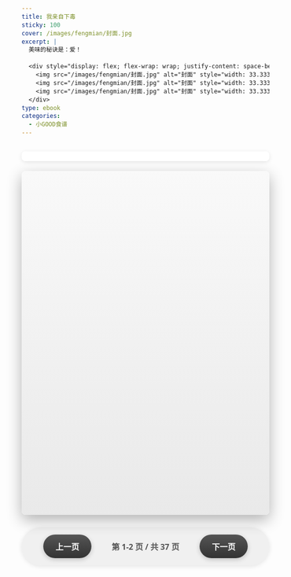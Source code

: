 ```yaml
---
title: 我亲自下毒
sticky: 100
cover: /images/fengmian/封面.jpg
excerpt: |
  美味的秘诀是：爱！

  <div style="display: flex; flex-wrap: wrap; justify-content: space-between; gap: 0;">
    <img src="/images/fengmian/封面.jpg" alt="封面" style="width: 33.333%;">
    <img src="/images/fengmian/封面.jpg" alt="封面" style="width: 33.333%;">
    <img src="/images/fengmian/封面.jpg" alt="封面" style="width: 33.333%;">
  </div>
type: ebook
categories:
  - 小GOOD食谱
---
```


<style>
.ebook-container {
  width: 100%;
  max-width: 1200px;
  margin: 30px auto;
  position: relative;
  user-select: none;
  font-family: 'Microsoft YaHei', 'Segoe UI', sans-serif;
}

.ebook-viewer {
  display: flex;
  justify-content: center;
  background: linear-gradient(to bottom, #f9f9f9, #e9e9e9);
  box-shadow: 0 10px 30px rgba(0,0,0,0.3);
  border-radius: 8px;
  overflow: hidden;
  position: relative;
  height: 700px;
  perspective: 1500px;
}

.ebook-page {
  width: 50%;
  height: 100%;
  background: #fff;
  padding: 0;
  box-sizing: border-box;
  display: flex;
  flex-direction: column;
  justify-content: center;
  align-items: center;
  position: relative;
  transition: transform 0.3s ease;
  box-shadow: inset 0 0 30px rgba(0,0,0,0.05);
  overflow: hidden;
}

.ebook-page.left {
  border-right: 1px solid #ddd;
  box-shadow: inset -7px 0 30px -7px rgba(0,0,0,0.1);
}

.ebook-page.right {
  box-shadow: inset 7px 0 30px -7px rgba(0,0,0,0.1);
}

.ebook-page img {
  max-width: 100%;
  max-height: 100%;
  object-fit: contain;
  display: block;
  margin: 0;
  transition: transform 0.3s ease;
}

.ebook-page .img-container {
  width: 100%;
  height: 100%;
  display: flex;
  justify-content: center;
  align-items: center;
  position: relative;
  overflow: hidden;
}

.ebook-page .zoom-controls {
  position: absolute;
  bottom: 50px;
  right: 20px;
  display: flex;
  flex-direction: column;
  background: rgba(255,255,255,0.7);
  border-radius: 20px;
  padding: 5px;
  box-shadow: 0 2px 5px rgba(0,0,0,0.2);
  z-index: 20;
}

.ebook-page .zoom-btn {
  width: 30px;
  height: 30px;
  border: none;
  background: rgba(0,0,0,0.6);
  color: white;
  font-size: 18px;
  border-radius: 50%;
  margin: 3px;
  cursor: pointer;
  display: flex;
  justify-content: center;
  align-items: center;
  transition: all 0.2s ease;
}

.ebook-page .zoom-btn:hover {
  background: rgba(0,0,0,0.8);
  transform: scale(1.1);
}

.ebook-page .zoom-btn:active {
  transform: scale(0.95);
}

.ebook-page .reset-btn {
  font-size: 12px;
  width: 40px;
  height: 20px;
  border-radius: 10px;
}

.ebook-page img:hover {
  transform: scale(1.02);
}

.ebook-title {
  margin-top: 20px;
  font-size: 28px;
  color: #333;
  text-align: center;
  font-weight: bold;
  text-shadow: 1px 1px 2px rgba(0,0,0,0.1);
}

.ebook-controls {
  display: flex;
  justify-content: center;
  align-items: center;
  margin: 25px 0;
  background: rgba(0,0,0,0.05);
  padding: 15px;
  border-radius: 50px;
  box-shadow: 0 2px 10px rgba(0,0,0,0.1);
}

.ebook-controls button {
  padding: 12px 25px;
  margin: 0 15px;
  background: linear-gradient(to bottom, #555, #333);
  color: white;
  border: none;
  border-radius: 50px;
  cursor: pointer;
  font-size: 16px;
  font-weight: bold;
  transition: all 0.3s ease;
  box-shadow: 0 3px 10px rgba(0,0,0,0.2);
}

.ebook-controls button:hover {
  background: linear-gradient(to bottom, #666, #444);
  transform: translateY(-2px);
  box-shadow: 0 5px 15px rgba(0,0,0,0.3);
}

.ebook-controls button:active {
  transform: translateY(1px);
  box-shadow: 0 2px 5px rgba(0,0,0,0.2);
}

.ebook-controls button:disabled {
  background: #999;
  cursor: not-allowed;
  transform: none;
  box-shadow: none;
}

#page-info {
  font-size: 16px;
  color: #555;
  font-weight: bold;
  padding: 0 20px;
  min-width: 150px;
  text-align: center;
}

.page-turner {
  position: absolute;
  top: 0;
  height: 100%;
  width: 50%;
  cursor: pointer;
  z-index: 10;
  transition: background-color 0.3s ease;
}

.page-turner.left {
  left: 0;
}

.page-turner.right {
  right: 0;
}

.page-turner:hover {
  background-color: rgba(0,0,0,0.02);
}

.page-turner.left:hover::after {
  content: "◄";
  position: absolute;
  left: 20px;
  top: 50%;
  transform: translateY(-50%);
  color: rgba(0,0,0,0.2);
  font-size: 30px;
}

.page-turner.right:hover::after {
  content: "►";
  position: absolute;
  right: 20px;
  top: 50%;
  transform: translateY(-50%);
  color: rgba(0,0,0,0.2);
  font-size: 30px;
}

.page-number {
  position: absolute;
  bottom: 15px;
  font-size: 14px;
  color: #999;
  background: rgba(255,255,255,0.7);
  padding: 3px 10px;
  border-radius: 15px;
  box-shadow: 0 1px 3px rgba(0,0,0,0.1);
}

.left .page-number {
  right: 20px;
}

.right .page-number {
  left: 20px;
}

.cover-page {
  width: 100%;
  background: linear-gradient(135deg, #f5f5f5, #fff);
  text-align: center;
  box-shadow: 0 0 50px rgba(0,0,0,0.1) inset;
}

.cover-page .img-container {
  width: 100%;
  height: 90%;
  display: flex;
  justify-content: center;
  align-items: center;
  margin-bottom: 0;
  overflow: hidden;
}

.cover-page img {
  max-width: 95%;
  max-height: 95%;
  margin-bottom: 0;
  border-radius: 5px;
  box-shadow: 0 10px 30px rgba(0,0,0,0.2);
  object-fit: contain;
  transform: scale(1.1);
  transition: transform 0.5s ease;
}

.cover-page img:hover {
  transform: scale(1.15);
}

.cover-page .ebook-title {
  font-size: 36px;
  margin-top: 20px;
  color: #222;
  text-shadow: 1px 1px 3px rgba(0,0,0,0.1);
}

.backcover-page {
  width: 100%;
  background: linear-gradient(135deg, #f5f5f5, #fff);
  text-align: center;
  box-shadow: 0 0 50px rgba(0,0,0,0.1) inset;
}

.backcover-page .img-container {
  width: 100%;
  height: 90%;
  display: flex;
  justify-content: center;
  align-items: center;
  margin-bottom: 0;
  overflow: hidden;
}

.backcover-page img {
  max-width: 95%;
  max-height: 95%;
  margin-bottom: 0;
  border-radius: 5px;
  box-shadow: 0 10px 30px rgba(0,0,0,0.2);
  object-fit: contain;
  transform: scale(1.1);
  transition: transform 0.5s ease;
}

.backcover-page img:hover {
  transform: scale(1.15);
}

.backcover-page .ebook-title {
  font-size: 36px;
  margin-top: 20px;
  color: #222;
  text-shadow: 1px 1px 3px rgba(0,0,0,0.1);
}

.hidden {
  display: none;
}

.page-tag {
  position: absolute;
  top: 15px;
  left: 15px;
  background-color: rgba(255, 255, 255, 0.8);
  color: #FFB800;
  font-weight: bold;
  padding: 5px 12px;
  border-radius: 15px;
  font-size: 16px;
  box-shadow: 0 2px 5px rgba(0,0,0,0.2);
  z-index: 5;
  cursor: pointer;
  transition: all 0.3s ease;
}

.page-tag:hover {
  transform: translateY(-2px);
  box-shadow: 0 4px 8px rgba(0,0,0,0.3);
  background-color: rgba(255, 255, 255, 0.95);
}

.tags-container {
  display: flex;
  flex-wrap: wrap;
  justify-content: center;
  gap: 10px;
  margin: 0 auto 20px;
  max-width: 1000px;
  padding: 10px;
  background: rgba(255, 255, 255, 0.95);
  border-radius: 8px;
  box-shadow: 0 2px 8px rgba(0,0,0,0.1);
}

.tag-item {
  color: #FFB800;
  font-weight: bold;
  background-color: rgba(255, 255, 255, 0.8);
  padding: 5px 12px;
  border-radius: 15px;
  font-size: 14px;
  box-shadow: 0 2px 5px rgba(0,0,0,0.1);
  cursor: pointer;
  transition: all 0.3s ease;
  border: 1px solid rgba(255, 184, 0, 0.3);
}

.tag-item:hover {
  transform: translateY(-2px);
  box-shadow: 0 4px 8px rgba(0,0,0,0.2);
  background-color: rgba(255, 255, 255, 0.95);
  border-color: #FFB800;
}

.hits-info {
  text-align: center;
  color: #999;
  font-size: 12px;
  margin-bottom: 15px;
}

.category {
  color: #FFB800;
}

@media (max-width: 768px) {
  .ebook-viewer {
    height: 500px;
  }
  
  .ebook-page img {
    max-width: 90%;
  }
  
  .ebook-controls button {
    padding: 10px 15px;
    font-size: 14px;
  }
}
</style>

<div class="ebook-container">
  <div class="tags-container" id="tags-container">
    <!-- 标签将通过JavaScript动态添加 -->
  </div>
  
  <div class="ebook-viewer" id="ebook-viewer">
    <!-- 页面将通过JavaScript动态添加 -->
  </div>
  
  <div class="ebook-controls">
    <button id="prev-btn">上一页</button>
    <span id="page-info">第 1-2 页 / 共 37 页</span>
    <button id="next-btn">下一页</button>
  </div>
  

</div>

<script>
document.addEventListener('DOMContentLoaded', function() {
  // 页面数据
  const pages = [
    { type: 'cover', content: '<div class="img-container"><img src="/images/shipu/1.jpg" alt="封面" style="transform: scale(1.2); transition: transform 0.5s ease;"></div><h2 class="ebook-title">小GOOD私厨</h2>' },
    { type: 'image', content: '<div class="img-container"><img src="/images/shipu/2.jpg" alt="食谱2"></div>' },
    { type: 'image', content: '<div class="img-container"><img src="/images/shipu/3.jpg" alt="食谱3"><div class="page-tag">早点</div></div>' },
    { type: 'image', content: '<div class="img-container"><img src="/images/shipu/4.jpg" alt="食谱4"></div>' },
    { type: 'image', content: '<div class="img-container"><img src="/images/shipu/5.jpg" alt="食谱5"></div>' },
    { type: 'image', content: '<div class="img-container"><img src="/images/shipu/6.jpg" alt="食谱6"></div>' },
    { type: 'image', content: '<div class="img-container"><img src="/images/shipu/7.jpg" alt="食谱7"></div>' },
    { type: 'image', content: '<div class="img-container"><img src="/images/shipu/8.jpg" alt="食谱8"><div class="page-tag">凉菜</div></div>' },
    { type: 'image', content: '<div class="img-container"><img src="/images/shipu/9.jpg" alt="食谱9"></div>' },
    { type: 'image', content: '<div class="img-container"><img src="/images/shipu/10.jpg" alt="食谱10"></div>' },
    { type: 'image', content: '<div class="img-container"><img src="/images/shipu/11.jpg" alt="食谱11"></div>' },
    { type: 'image', content: '<div class="img-container"><img src="/images/shipu/12.jpg" alt="食谱12"></div>' },
    { type: 'image', content: '<div class="img-container"><img src="/images/shipu/13.jpg" alt="食谱13"><div class="page-tag">海鲜</div></div>' },
    { type: 'image', content: '<div class="img-container"><img src="/images/shipu/14.jpg" alt="食谱14"></div>' },
    { type: 'image', content: '<div class="img-container"><img src="/images/shipu/15.jpg" alt="食谱15"><div class="page-tag">小炒</div></div>' },
    { type: 'image', content: '<div class="img-container"><img src="/images/shipu/16.jpg" alt="食谱16"></div>' },
    { type: 'image', content: '<div class="img-container"><img src="/images/shipu/17.jpg" alt="食谱17"></div>' },
    { type: 'image', content: '<div class="img-container"><img src="/images/shipu/18.jpg" alt="食谱18"><div class="page-tag">蔬菜</div></div>' },
    { type: 'image', content: '<div class="img-container"><img src="/images/shipu/19.jpg" alt="食谱19"></div>' },
    { type: 'image', content: '<div class="img-container"><img src="/images/shipu/20.jpg" alt="食谱20"></div>' },
    { type: 'image', content: '<div class="img-container"><img src="/images/shipu/21.jpg" alt="食谱21"><div class="page-tag">小孩の最爱</div></div>' },
    { type: 'image', content: '<div class="img-container"><img src="/images/shipu/22.jpg" alt="食谱22"></div>' },
    { type: 'image', content: '<div class="img-container"><img src="/images/shipu/23.jpg" alt="食谱23"><div class="page-tag">汤品</div></div>' },
    { type: 'image', content: '<div class="img-container"><img src="/images/shipu/24.jpg" alt="食谱24"></div>' },
    { type: 'image', content: '<div class="img-container"><img src="/images/shipu/25.jpg" alt="食谱25"><div class="page-tag">夜宵搭档</div></div>' },
    { type: 'image', content: '<div class="img-container"><img src="/images/shipu/26.jpg" alt="食谱26"></div>' },
    { type: 'image', content: '<div class="img-container"><img src="/images/shipu/27.jpg" alt="食谱27"></div>' },
    { type: 'image', content: '<div class="img-container"><img src="/images/shipu/28.jpg" alt="食谱28"></div>' },
    { type: 'image', content: '<div class="img-container"><img src="/images/shipu/29.jpg" alt="食谱29"><div class="page-tag">主食</div></div>' },
    { type: 'image', content: '<div class="img-container"><img src="/images/shipu/30.jpg" alt="食谱30"></div>' },
    { type: 'image', content: '<div class="img-container"><img src="/images/shipu/31.jpg" alt="食谱31"><div class="page-tag">特调</div></div>' },
    { type: 'image', content: '<div class="img-container"><img src="/images/shipu/32.jpg" alt="食谱32"></div>' },
    { type: 'image', content: '<div class="img-container"><img src="/images/shipu/33.jpg" alt="食谱33"></div>' },
    { type: 'image', content: '<div class="img-container"><img src="/images/shipu/34.jpg" alt="食谱34"></div>' },
    { type: 'image', content: '<div class="img-container"><img src="/images/shipu/35.jpg" alt="食谱35"></div>' },
    { type: 'backcover', content: '<div class="img-container"><img src="/images/shipu/36.jpg" alt="底面" style="transform: scale(1.2); transition: transform 0.5s ease;"></div>' }
  ];
  
  const viewer = document.getElementById('ebook-viewer');
  const prevBtn = document.getElementById('prev-btn');
  const nextBtn = document.getElementById('next-btn');
  const pageInfo = document.getElementById('page-info');
  
  let currentSpread = 0; // 当前展开的页面索引（左页的索引）
  const totalPages = pages.length;
  
  // 添加跳转功能
  function setupTagJumps() {
    const tagMap = {
      '早点': 2,
      '凉菜': 7,
      '海鲜': 12,
      '小炒': 14,
      '蔬菜': 17,
      '小孩の最爱': 20,
      '汤品': 22,
      '夜宵搭档': 24,
      '主食': 28,
      '甜点&饮料': 30,
      '成人特调(特大误)': 32
    };
    
    // 添加底部标签
    const tagsContainer = document.getElementById('tags-container');
    
    // 添加标签项
    for (const [tag, pageNum] of Object.entries(tagMap)) {
      const tagItem = document.createElement('div');
      tagItem.textContent = tag;
      tagItem.className = 'tag-item';
      
      tagItem.addEventListener('click', function() {
        // 计算要跳转到的spread索引
        const targetSpread = Math.ceil(pageNum / 2);
        currentSpread = targetSpread;
        renderSpread(currentSpread);
        
        // 滚动到查看器位置
        viewer.scrollIntoView({ behavior: 'smooth' });
      });
      
      tagsContainer.appendChild(tagItem);
    }
    
    // 点击页面标签时跳转
    document.querySelectorAll('.page-tag').forEach(tag => {
      tag.addEventListener('click', function() {
        const tagText = this.textContent;
        if (tagMap[tagText]) {
          const targetSpread = Math.ceil(tagMap[tagText] / 2);
          currentSpread = targetSpread;
          renderSpread(currentSpread);
        }
      });
    });
  }
  
  // 初始化电子书
  function initEbook() {
    // 添加点击区域用于翻页
    const leftTurner = document.createElement('div');
    leftTurner.className = 'page-turner left';
    leftTurner.addEventListener('click', prevPage);
    
    const rightTurner = document.createElement('div');
    rightTurner.className = 'page-turner right';
    rightTurner.addEventListener('click', nextPage);
    
    viewer.appendChild(leftTurner);
    viewer.appendChild(rightTurner);
    
    // 显示第一个跨页
    renderSpread(currentSpread);
    
    // 设置标签跳转
    setupTagJumps();
    
    // 按钮事件
    prevBtn.addEventListener('click', prevPage);
    nextBtn.addEventListener('click', nextPage);
    
    // 键盘事件
    document.addEventListener('keydown', function(e) {
      if (e.key === 'ArrowLeft') {
        prevPage();
      } else if (e.key === 'ArrowRight') {
        nextPage();
      }
    });
    
    // 添加触摸滑动支持
    let touchStartX = 0;
    let touchEndX = 0;
    
    viewer.addEventListener('touchstart', function(e) {
      touchStartX = e.changedTouches[0].screenX;
    }, false);
    
    viewer.addEventListener('touchend', function(e) {
      touchEndX = e.changedTouches[0].screenX;
      handleSwipe();
    }, false);
    
    function handleSwipe() {
      if (touchEndX < touchStartX - 50) {
        // 向左滑动
        nextPage();
      } else if (touchEndX > touchStartX + 50) {
        // 向右滑动
        prevPage();
      }
    }
  }
  
  // 渲染当前跨页
  function renderSpread(spreadIndex) {
    // 清空查看器，但保留翻页区域
    const leftTurner = viewer.querySelector('.page-turner.left');
    const rightTurner = viewer.querySelector('.page-turner.right');
    
    viewer.innerHTML = '';
    
    if (leftTurner && rightTurner) {
      viewer.appendChild(leftTurner);
      viewer.appendChild(rightTurner);
    }
    
    // 特殊处理封面和封底
    if (spreadIndex === 0) {
      // 封面单独显示
      const coverPage = document.createElement('div');
      coverPage.className = 'ebook-page cover-page';
      coverPage.innerHTML = pages[0].content;
      
      // 添加缩放控制
      addZoomControls(coverPage, true);
      
      // 添加特殊的初始缩放效果
      const coverImg = coverPage.querySelector('img');
      if (coverImg) {
        setTimeout(() => {
          coverImg.style.transform = 'scale(1.2)';
        }, 100);
      }
      
      viewer.appendChild(coverPage);
      
      updatePageInfo(1, 1);
    } else if (spreadIndex * 2 >= totalPages - 1) {
      // 封底单独显示
      const backcoverPage = document.createElement('div');
      backcoverPage.className = 'ebook-page backcover-page';
      backcoverPage.innerHTML = pages[totalPages - 1].content;
      
      // 添加缩放控制
      addZoomControls(backcoverPage, true);
      
      // 添加特殊的初始缩放效果
      const backcoverImg = backcoverPage.querySelector('img');
      if (backcoverImg) {
        setTimeout(() => {
          backcoverImg.style.transform = 'scale(1.2)';
        }, 100);
      }
      
      viewer.appendChild(backcoverPage);
      
      updatePageInfo(totalPages, totalPages);
    } else {
      // 正常双页显示
      const leftIndex = spreadIndex * 2 - 1;
      const rightIndex = leftIndex + 1;
      
      // 左页
      if (leftIndex < totalPages) {
        const leftPage = document.createElement('div');
        leftPage.className = 'ebook-page left';
        leftPage.innerHTML = pages[leftIndex].content;
        leftPage.innerHTML += `<div class="page-number">${leftIndex + 1}</div>`;
        
        // 添加缩放控制
        addZoomControls(leftPage);
        
        viewer.appendChild(leftPage);
      }
      
      // 右页
      if (rightIndex < totalPages - 1) {
        const rightPage = document.createElement('div');
        rightPage.className = 'ebook-page right';
        rightPage.innerHTML = pages[rightIndex].content;
        rightPage.innerHTML += `<div class="page-number">${rightIndex + 1}</div>`;
        
        // 添加缩放控制
        addZoomControls(rightPage);
        
        viewer.appendChild(rightPage);
      }
      
      updatePageInfo(leftIndex + 1, Math.min(rightIndex + 1, totalPages - 1));
    }
    
    // 更新按钮状态
    prevBtn.disabled = (spreadIndex === 0);
    nextBtn.disabled = (spreadIndex * 2 + 1 >= totalPages);
    
    // 添加翻页动画效果
    const pageElements = document.querySelectorAll('.ebook-page');
    pageElements.forEach(page => {
      page.style.opacity = 0;
      setTimeout(() => {
        page.style.opacity = 1;
        page.style.transition = 'opacity 0.3s ease';
      }, 50);
    });
  }
  
  // 更新页码信息
  function updatePageInfo(leftPage, rightPage) {
    if (leftPage === rightPage) {
      pageInfo.textContent = `第 ${leftPage} 页 / 共 ${totalPages} 页`;
    } else {
      pageInfo.textContent = `第 ${leftPage}-${rightPage} 页 / 共 ${totalPages} 页`;
    }
  }
  
  // 上一页
  function prevPage() {
    if (currentSpread > 0) {
      currentSpread--;
      renderSpread(currentSpread);
    }
  }
  
  // 下一页
  function nextPage() {
    const maxSpread = Math.ceil((totalPages - 1) / 2);
    if (currentSpread < maxSpread) {
      currentSpread++;
      renderSpread(currentSpread);
    }
  }
  
  // 添加缩放控制功能
  function addZoomControls(pageElement, isSpecialPage = false) {
    const imgContainer = pageElement.querySelector('.img-container');
    const img = imgContainer ? imgContainer.querySelector('img') : null;
    
    if (!img) return;
    
    // 创建缩放控制按钮
    const zoomControls = document.createElement('div');
    zoomControls.className = 'zoom-controls';
    zoomControls.innerHTML = `
      <button class="zoom-btn zoom-in">+</button>
      <button class="zoom-btn zoom-out">-</button>
      <button class="zoom-btn reset-btn">重置</button>
    `;
    
    pageElement.appendChild(zoomControls);
    
    // 设置初始缩放和位置
    let scale = isSpecialPage ? 1.5 : 1;
    let posX = 0;
    let posY = 0;
    let isDragging = false;
    let startX, startY, startPosX, startPosY;
    
    // 更新图片变换
    function updateTransform() {
      img.style.transform = `scale(${scale}) translate(${posX}px, ${posY}px)`;
    }
    
    // 初始应用变换
    updateTransform();
    
    // 缩放按钮事件
    const zoomIn = zoomControls.querySelector('.zoom-in');
    const zoomOut = zoomControls.querySelector('.zoom-out');
    const resetBtn = zoomControls.querySelector('.reset-btn');
    
    zoomIn.addEventListener('click', function(e) {
      e.stopPropagation();
      scale = Math.min(scale + 0.2, 3);
      updateTransform();
    });
    
    zoomOut.addEventListener('click', function(e) {
      e.stopPropagation();
      scale = Math.max(scale - 0.2, 0.5);
      updateTransform();
    });
    
    resetBtn.addEventListener('click', function(e) {
      e.stopPropagation();
      scale = 1;
      posX = 0;
      posY = 0;
      updateTransform();
    });
    
    // 拖动图片功能
    img.addEventListener('mousedown', function(e) {
      if (scale > 1) {
        isDragging = true;
        startX = e.clientX;
        startY = e.clientY;
        startPosX = posX;
        startPosY = posY;
        img.style.cursor = 'grabbing';
        e.preventDefault();
      }
    });
    
    document.addEventListener('mousemove', function(e) {
      if (isDragging) {
        const dx = (e.clientX - startX) / scale;
        const dy = (e.clientY - startY) / scale;
        posX = startPosX + dx;
        posY = startPosY + dy;
        updateTransform();
      }
    });
    
    document.addEventListener('mouseup', function() {
      isDragging = false;
      img.style.cursor = 'grab';
    });
    
    // 鼠标滚轮缩放
    imgContainer.addEventListener('wheel', function(e) {
      e.preventDefault();
      const delta = e.deltaY > 0 ? -0.1 : 0.1;
      scale = Math.max(0.5, Math.min(scale + delta, 3));
      updateTransform();
    });
    
    // 双击重置
    img.addEventListener('dblclick', function() {
      if (scale === 1) {
        scale = 2;
      } else {
        scale = 1;
        posX = 0;
        posY = 0;
      }
      updateTransform();
    });
    
    // 设置初始样式
    img.style.cursor = 'grab';
    img.style.transform = 'scale(1)';
    img.style.transformOrigin = 'center center';
  }
  
  // 初始化
  initEbook();
});
</script>
